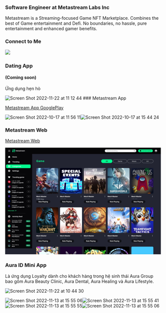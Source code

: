 ###  Software Engineer at Metastream Labs Inc
<p>Metastream is a Streaming-focused Game NFT Marketplace. Combines the best of Game entertainment and Defi. No boundaries, no hassle, pure entertainment and enhanced gamer benefits.</p>

### Connect to Me
<p>
 <a target="_blank" href="https://www.facebook.com/duyvo689/"><img src="https://img.shields.io/badge/-Võ Thành Duy-0077B5?style=flat&logo=Linkedin&logoColor=white"/></a>
</p>

### Dating App
#### (Coming soon) 
<p>Ứng dụng hẹn hò</p>
<img width="360" alt="Screen Shot 2022-11-22 at 11 12 44" src="https://user-images.githubusercontent.com/88277970/203219923-23fb8649-0c6b-41c8-8dc4-dd8b1de45893.png">
### Metastream App
<p>
 <a target="_blank" href="https://play.google.com/store/apps/details?id=com.metastream.app_metastream&pli=1">Metastream App GooglePlay</a>
</p>

<img width="300" alt="Screen Shot 2022-10-17 at 11 56 11" src="https://user-images.githubusercontent.com/88277970/196093768-c77fee27-d626-4292-a60a-f953c7d2034c.png"><img width="289.2" alt="Screen Shot 2022-10-17 at 15 44 24" src="https://user-images.githubusercontent.com/88277970/196132090-00662bca-6812-48d6-a73c-18c61f739961.png">

### Metastream Web
<p>
 <a target="_blank" href="https://staging.metastream.live/">Metastream Web</a>
</p>
<img src="./20220801-175645.jpeg"/>

### Aura ID Mini App
<p>Là ứng dụng Loyalty dành cho khách hàng trong hệ sinh thái Aura Group bao gồm Aura Beauty Clinic, Aura Dental, Aura Healing và Aura Lifestyle.</p>

<img width="239" alt="Screen Shot 2022-11-22 at 10 44 30" src="https://user-images.githubusercontent.com/88277970/203216124-b8e9979a-4bcc-4f6f-a600-31a1ab5b2d72.png">

<img width="340" alt="Screen Shot 2022-11-13 at 15 55 06" src="https://user-images.githubusercontent.com/88277970/201513844-edd81c99-786f-49b6-9daa-dfe78e61b494.png"><img width="324" alt="Screen Shot 2022-11-13 at 15 55 41" src="https://user-images.githubusercontent.com/88277970/201513848-d0715be6-ea02-4375-912a-52ce5cc302f2.png">
<img width="328" alt="Screen Shot 2022-11-13 at 15 55 55" src="https://user-images.githubusercontent.com/88277970/201513849-793eee15-bee5-459a-bced-39c1e8d185d0.png"><img width="340" alt="Screen Shot 2022-11-13 at 15 55 06" src="https://user-images.githubusercontent.com/88277970/201513855-bc79f754-5329-4707-94d2-dc9480f20518.png">


